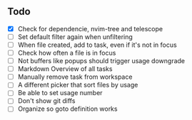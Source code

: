 ## Todo
- [X] Check for dependencie, nvim-tree and telescope 
- [ ] Set default filter again when unfiltering
- [ ] When file created, add to task, even if it's not in focus
- [ ] Check how often a file is in focus
- [ ] Not buffers like popups should trigger usage downgrade
- [ ] Markdown Overview of all tasks
- [ ] Manually remove task from workspace
- [ ] A different picker that sort files by usage
- [ ] Be able to set usage number
- [ ] Don't show git diffs
- [ ] Organize so goto definition works

